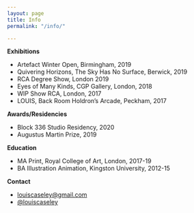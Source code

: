 ```yaml
---
layout: page
title: Info
permalink: "/info/"

---
```

**Exhibitions**

* Artefact Winter Open, Birmingham, 2019
* Quivering Horizons, The Sky Has No Surface, Berwick, 2019
* RCA Degree Show, London 2019
* Eyes of Many Kinds, CGP Gallery, London, 2018
* WIP Show RCA, London, 2017
* LOUIS, Back Room Holdron’s Arcade, Peckham, 2017

**Awards/Residencies**

* Block 336 Studio Residency, 2020
* Augustus Martin Prize, 2019

**Education**

* MA Print, Royal College of Art, London, 2017-19
* BA Illustration Animation, Kingston University, 2012-15

**Contact**

* louiscaseley@gmail.com
* [@louiscaseley](https://www.instagram.com/louiscaseley/ "Louis Caseley Instagram")